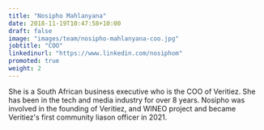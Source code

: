 ```yaml
---
title: "Nosipho Mahlanyana"
date: 2018-11-19T10:47:58+10:00
draft: false
image: "images/team/nosipho-mahlanyana-coo.jpg"
jobtitle: "COO"
linkedinurl: "https://www.linkedin.com/nosiphom"
promoted: true
weight: 2
---
```


She is a South African business executive who is the COO of Veritiez. She has been in the tech and media industry for over 8 years. Nosipho was involved in the founding of Veritiez, and WINEO project and became Veritiez's first community liason officer in 2021.